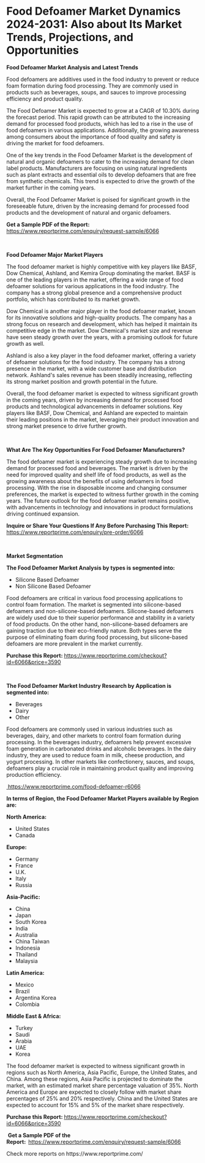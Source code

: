 <p><h1>Food Defoamer Market Dynamics 2024-2031: Also about Its Market Trends, Projections, and Opportunities</h1></p><p><strong>Food Defoamer Market Analysis and Latest Trends</strong></p>
<p><p>Food defoamers are additives used in the food industry to prevent or reduce foam formation during food processing. They are commonly used in products such as beverages, soups, and sauces to improve processing efficiency and product quality.</p><p>The Food Defoamer Market is expected to grow at a CAGR of 10.30% during the forecast period. This rapid growth can be attributed to the increasing demand for processed food products, which has led to a rise in the use of food defoamers in various applications. Additionally, the growing awareness among consumers about the importance of food quality and safety is driving the market for food defoamers.</p><p>One of the key trends in the Food Defoamer Market is the development of natural and organic defoamers to cater to the increasing demand for clean label products. Manufacturers are focusing on using natural ingredients such as plant extracts and essential oils to develop defoamers that are free from synthetic chemicals. This trend is expected to drive the growth of the market further in the coming years.</p><p>Overall, the Food Defoamer Market is poised for significant growth in the foreseeable future, driven by the increasing demand for processed food products and the development of natural and organic defoamers.</p></p>
<p><strong>Get a Sample PDF of the Report:&nbsp;</strong> <a href="https://www.reportprime.com/enquiry/request-sample/6066">https://www.reportprime.com/enquiry/request-sample/6066</a></p>
<p>&nbsp;</p>
<p><strong>Food Defoamer Major Market Players</strong></p>
<p><p>The food defoamer market is highly competitive with key players like BASF, Dow Chemical, Ashland, and Kemira Group dominating the market. BASF is one of the leading players in the market, offering a wide range of food defoamer solutions for various applications in the food industry. The company has a strong global presence and a comprehensive product portfolio, which has contributed to its market growth.</p><p>Dow Chemical is another major player in the food defoamer market, known for its innovative solutions and high-quality products. The company has a strong focus on research and development, which has helped it maintain its competitive edge in the market. Dow Chemical's market size and revenue have seen steady growth over the years, with a promising outlook for future growth as well.</p><p>Ashland is also a key player in the food defoamer market, offering a variety of defoamer solutions for the food industry. The company has a strong presence in the market, with a wide customer base and distribution network. Ashland's sales revenue has been steadily increasing, reflecting its strong market position and growth potential in the future.</p><p>Overall, the food defoamer market is expected to witness significant growth in the coming years, driven by increasing demand for processed food products and technological advancements in defoamer solutions. Key players like BASF, Dow Chemical, and Ashland are expected to maintain their leading positions in the market, leveraging their product innovation and strong market presence to drive further growth.</p></p>
<p>&nbsp;</p>
<p><strong>What Are The Key Opportunities For Food Defoamer Manufacturers?</strong></p>
<p><p>The food defoamer market is experiencing steady growth due to increasing demand for processed food and beverages. The market is driven by the need for improved quality and shelf life of food products, as well as the growing awareness about the benefits of using defoamers in food processing. With the rise in disposable income and changing consumer preferences, the market is expected to witness further growth in the coming years. The future outlook for the food defoamer market remains positive, with advancements in technology and innovations in product formulations driving continued expansion.</p></p>
<p><strong>Inquire or Share Your Questions If Any Before Purchasing This Report:</strong> <a href="https://www.reportprime.com/enquiry/pre-order/6066">https://www.reportprime.com/enquiry/pre-order/6066</a></p>
<p>&nbsp;</p>
<p><strong>Market Segmentation</strong></p>
<p><strong>The Food Defoamer Market Analysis by types is segmented into:</strong></p>
<p><ul><li>Silicone Based Defoamer</li><li>Non Silicone Based Defoamer</li></ul></p>
<p><p>Food defoamers are critical in various food processing applications to control foam formation. The market is segmented into silicone-based defoamers and non-silicone-based defoamers. Silicone-based defoamers are widely used due to their superior performance and stability in a variety of food products. On the other hand, non-silicone-based defoamers are gaining traction due to their eco-friendly nature. Both types serve the purpose of eliminating foam during food processing, but silicone-based defoamers are more prevalent in the market currently.</p></p>
<p><strong>Purchase this Report:&nbsp;</strong><a href="https://www.reportprime.com/checkout?id=6066&price=3590">https://www.reportprime.com/checkout?id=6066&price=3590</a></p>
<p>&nbsp;</p>
<p><strong>The Food Defoamer Market Industry Research by Application is segmented into:</strong></p>
<p><ul><li>Beverages</li><li>Dairy</li><li>Other</li></ul></p>
<p><p>Food defoamers are commonly used in various industries such as beverages, dairy, and other markets to control foam formation during processing. In the beverages industry, defoamers help prevent excessive foam generation in carbonated drinks and alcoholic beverages. In the dairy industry, they are used to reduce foam in milk, cheese production, and yogurt processing. In other markets like confectionery, sauces, and soups, defoamers play a crucial role in maintaining product quality and improving production efficiency.</p></p>
<p><a href="https://www.reportprime.com/food-defoamer-r6066">&nbsp;https://www.reportprime.com/food-defoamer-r6066</a></p>
<p><strong>In terms of Region, the Food Defoamer Market Players available by Region are:</strong></p>
<p>
    <p> <strong> North America: </strong>
        <ul>
            <li>United States</li>
            <li>Canada</li>
        </ul>
        </p> 
    <p> <strong> Europe: </strong>
        <ul>
            <li>Germany</li>
            <li>France</li>
            <li>U.K.</li>
            <li>Italy</li>
            <li>Russia</li>
        </ul>
        </p> 
    <p> <strong> Asia-Pacific: </strong>
        <ul>
            <li>China</li>
            <li>Japan</li>
            <li>South Korea</li>
            <li>India</li>
            <li>Australia</li>
            <li>China Taiwan</li>
            <li>Indonesia</li>
            <li>Thailand</li>
            <li>Malaysia</li>
        </ul>
        </p> 
    <p> <strong> Latin America: </strong>
        <ul>
            <li>Mexico</li>
            <li>Brazil</li>
            <li>Argentina Korea</li>
            <li>Colombia</li>
        </ul>
        </p> 
    <p> <strong> Middle East & Africa: </strong>
        <ul>
            <li>Turkey</li>
            <li>Saudi</li>
            <li>Arabia</li>
            <li>UAE</li>
            <li>Korea</li>
        </ul>
    </p>
    </p>
<p><p>The food defoamer market is expected to witness significant growth in regions such as North America, Asia Pacific, Europe, the United States, and China. Among these regions, Asia Pacific is projected to dominate the market, with an estimated market share percentage valuation of 35%. North America and Europe are expected to closely follow with market share percentages of 25% and 20% respectively. China and the United States are expected to account for 15% and 5% of the market share respectively.</p></p>
<p><strong>Purchase this Report: </strong><a href="https://www.reportprime.com/checkout?id=6066&price=3590">https://www.reportprime.com/checkout?id=6066&price=3590</a></p>
<p>&nbsp;<strong>Get a Sample PDF of the Report:&nbsp;&nbsp;</strong><a href="https://www.reportprime.com/enquiry/request-sample/6066">https://www.reportprime.com/enquiry/request-sample/6066</a></p>
<p><strong></strong></p>
<p>Check more reports on https://www.reportprime.com/</p>